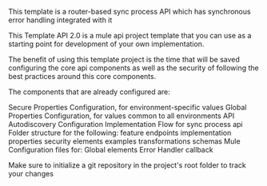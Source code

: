 This template is a router-based sync process API which has synchronous error handling integrated with it

This Template API 2.0 is a mule api project template that you can use as a starting point for development of your own implementation.

The benefit of using this template project is the time that will be saved configuring the core api components as well as the security of following the best practices around this core components.

The components that are already configured are:

Secure Properties Configuration, for environment-specific values
Global Properties Configuration, for values common to all environments
API Autodiscovery Configuration
Implementation Flow for sync process api
Folder structure for the following:
feature endpoints implementation
properties
security elements
examples
transformations
schemas
Mule Configuration files for:
Global elements
Error Handler callback

Make sure to initialize a git repository in the project's root folder to track your changes